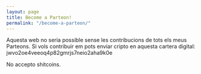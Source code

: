```yaml
---
layout: page
title: Become a Parteon!
permalink: "/become-a-parteon/"
---
```


Aquesta web no seria possible sense les contribucions de tots els meus Parteons.
Si vols contribuir em pots enviar cripto en aquesta cartera digital: jwvo2oe4veeoq4p82gmrjs7neio2aha9k0e

No accepto shitcoins.